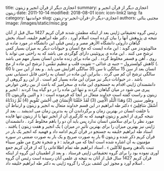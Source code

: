 title: اعجازی دیگر از قرآن  انجیر و زیتون
summary: اعجازی دیگر از قرآن  انجیر و زیتون
date: 2011-10-14
modified: 2018-08-01
icon:  icon-link2
lang: fa
category: خواندنیها
slug: اعجازی-دیگر-از-قرآن-انجیر-و-زیتون
authors: مجتبی بنائی
image: /images/static/misc.jpg

رئیس گروه تحقیقاتی ژاپنی بعد از اینکه مطمئن شدند قرآن کریم 1427 سال قبل از آنان نتیجه ی پژوهش آنها را بیان کرده است اسلام آورد .  دکتر طه ابراهیم خلیفه، استاد بخش گیاهان داروئی دانشگاه الأزهر مصر و رئیس قبلی این دانشگاه در مورد ماده ی متالویثوندز می گوید :    این ماده ایست که مخ انسان و حیوانات دیگر به میزان بسیار کمی ترشح می کنند . این ماده ی پروتئینی دارای گوگردی می باشد که به راحتی می تواند با روی ، آهن و فسفر مخلوط گردد . این ماده برای زنده ماندن انسان بسیار مهم می باشد .) کاهش کولسترول – جنبه ی غذائی – تقویت قلب و تنظیم تنفّس (    ترشح این ماده از مخ انسان بعد از سن 15 سالگی تا سن 35 سالگی افزایش می یابد . و بعد از این سن تا 60 سالگی ترشح آن کم می گردد . بنابراین این ماده در انسان به راحتی قابل دستیابی نمی باشد .    در حیوانات دیگر نیز میزان این ماده بسیار کم است . از این رو گروهی از دانشمندان ژاپنی اقدام به جستجوی این ماده ی سحرآمیز که باعث از بین رفتن عوارض پیری می شود در میان گیاهان کردند و تنها این ماده را در دو گیاه پیدا کردند :    انجیر و زیتون    و راست گفته است خداوند متعال در آنجا که فرموده است : ﴿ و التین والزیتون (1) وطور سنین (2) وَهَذَا الْبَلَدِ الْأَمِین (3) لَقَدْ خَلَقْنَا الْإِنسَانَ فِی أَحْسَنِ تَقْوِیمٍ (4) ثُمَّ رَدَدْنَاهُ أَسْفَلَ سَافِلِینَ ﴾     دکتر طه ابراهیم در این قسم خداوند متعال به انجیر و زیتون و ارتباط آن با خلقت انسان در بهترین زمان و برگرداندن آن به بدترین زمان می اندیشد ...    بعد از نتیجه گیری از انجیر و زیتون فهمید که به کارگیری آن از انجیرِ تنها یا از زیتون تنها فایده مورد نظر را برای سلامتی انسان ندارد پس باید آن دو را باهم مخلوط کرد .    دانشمندان ژاپنی نیز بهترین میزان را برای بهترین تأثیر در میزان ) یک انجیر و هفت زیتون ) یافتند .    استاد طه ابراهیم خلبفه به جستجو در قرآن کریم ادامه داد و فهمید که انجیر یک بار در قرآن کریم ذکر شده و زیتون 6 بار به صورت صریح و یک بار به صورت ضمنی در سوره مؤمنون به آن اشاره شده است آنجا که می فرماید : ﴿ و شجرة تخرج من طور سیناء تنبت بالدهن وصبغ للآكلین ﴾ .  استاد ابراهیم طه تمام اطلاعاتی را که از قرآن کریم جمع آوری نموده بود را برای گروه تحقیقاتی ژاپنی فرستاد . و بعد از اطمینان این گروه از اینکه قرآن کریم 1427 سال قبل از آنان به نتیجه ی علمی آنان رسیده است رئیس آن گروه اسلام آورد و مجوز این کشف بزرگ را گروه ژاپنی به دکتر طه ابراهیم خلیفه داد .